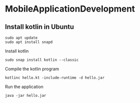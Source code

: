 # MobileApplicationDevelopment

## Install kotlin in Ubuntu

```
sudo apt update
sudo apt install snapd
```

Install kotlin

```
sudo snap install kotlin --classic
```

Compile the kotlin program

```
kotlinc hello.kt -include-runtime -d hello.jar
```

Run the application

```
java -jar hello.jar
```
